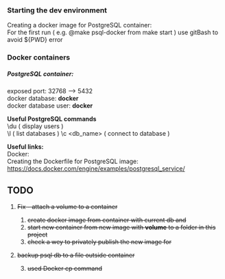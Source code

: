 ### Starting the dev environment
Creating a docker image for PostgreSQL container:  
For the first run ( e.g. @make psql-docker from make start ) use gitBash to avoid ${PWD} error

###  Docker containers
##### PostgreSQL container:
exposed port: 32768 --> 5432  
docker database: **docker**  
docker database user: **docker**

**Useful PostgreSQL commands**  
\du ( display users )  
\l ( list databases )
\c <db_name>  ( connect to database )

**Useful links:**  
Docker:  
Creating the Dockerfile for PostgreSQL image:  
https://docs.docker.com/engine/examples/postgresql_service/

## TODO
1. ~~Fix - attach a volume to a container~~
   1. ~~create docker image from container with current db and~~
   2. ~~start new container from new image with **volume** to a folder in this project~~
   5. ~~check a wey to privately publish the new image for~~

2. ~~backup psql db to a file outside container~~

   3. ~~used Docker cp command~~



